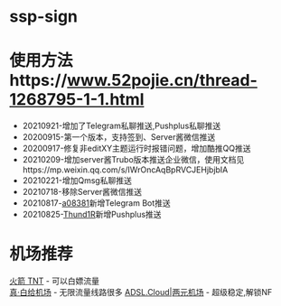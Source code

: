 # ssp-sign

# 使用方法https://www.52pojie.cn/thread-1268795-1-1.html
- 20210921-增加了Telegram私聊推送,Pushplus私聊推送
- 20200915-第一个版本，支持签到、Server酱微信推送
- 20200917-修复非editXY主题运行时报错问题，增加酷推QQ推送
- 20210209-增加server酱Trubo版本推送企业微信，使用文档见https://mp.weixin.qq.com/s/IWrOncAqBpRVCJEHjbjbIA
- 20210221-增加Qmsg私聊推送
- 20210718-移除Server酱微信推送
- 20210817-[a08381](https://github.com/a08381)新增Telegram Bot推送
- 20210825-[Thund1R](https://github.com/Thund1R)新增Pushplus推送

# 机场推荐
[火箭 TNT](https://koozk.com/auth/register?code=7zKd) - 可以白嫖流量  
[真·白给机场](https://portal.getfree.cloud/user) - 无限流量线路很多
[ADSL.Cloud|两元机场](https://portal.adsl.cloud/auth/register?code=TZIx) - 超级稳定,解锁NF
